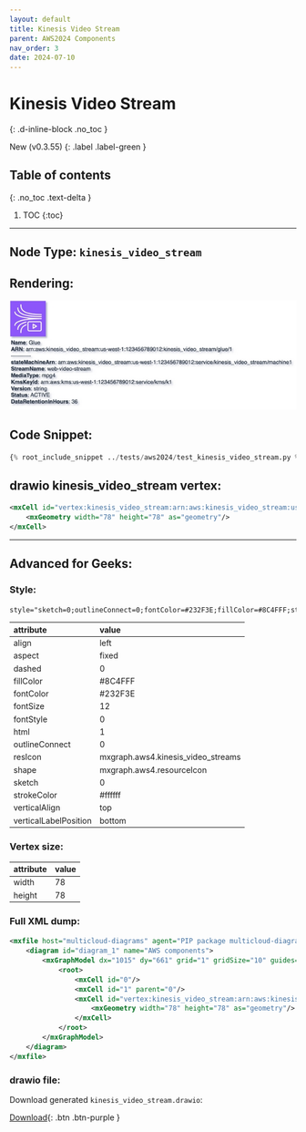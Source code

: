 ```yaml
---
layout: default
title: Kinesis Video Stream
parent: AWS2024 Components
nav_order: 3
date: 2024-07-10
---
```


# Kinesis Video Stream
{: .d-inline-block .no_toc }

New (v0.3.55)
{: .label .label-green }

## Table of contents
{: .no_toc .text-delta }

1. TOC
{:toc}

---


## Node Type: ``kinesis_video_stream``

## Rendering:

![lambda](output/jpg/kinesis_video_stream.jpg)

## Code Snippet:

```python
{% root_include_snippet ../tests/aws2024/test_kinesis_video_stream.py %}
```

## drawio kinesis_video_stream vertex:

```xml
<mxCell id="vertex:kinesis_video_stream:arn:aws:kinesis_video_stream:us-west-1:123456789012:kinesis_video_stream/glue/1" parent="1" vertex="1">
    <mxGeometry width="78" height="78" as="geometry"/>
</mxCell>
```
---

## Advanced for Geeks:

### Style:
```html
style="sketch=0;outlineConnect=0;fontColor=#232F3E;fillColor=#8C4FFF;strokeColor=#ffffff;dashed=0;verticalLabelPosition=bottom;verticalAlign=top;align=left;html=1;fontSize=12;fontStyle=0;aspect=fixed;shape=mxgraph.aws4.resourceIcon;resIcon=mxgraph.aws4.kinesis_video_streams;"
```

| attribute | value |
|:----------|:------|
|align| left |
|aspect| fixed |
|dashed| 0 |
|fillColor| #8C4FFF |
|fontColor| #232F3E |
|fontSize| 12 |
|fontStyle| 0 |
|html| 1 |
|outlineConnect| 0 |
|resIcon| mxgraph.aws4.kinesis_video_streams |
|shape| mxgraph.aws4.resourceIcon |
|sketch| 0 |
|strokeColor| #ffffff |
|verticalAlign| top |
|verticalLabelPosition| bottom |

### Vertex size:

| attribute | value |
|:---------|:-----------|
| width    | 78  |
| height   |78|

### Full XML dump:
```xml
<mxfile host="multicloud-diagrams" agent="PIP package multicloud-diagrams. Generate resources in draw.io compatible format for Cloud infrastructure. Copyrights @ Roman Tsypuk 2023. MIT license." type="MultiCloud">
    <diagram id="diagram_1" name="AWS components">
        <mxGraphModel dx="1015" dy="661" grid="1" gridSize="10" guides="1" tooltips="1" connect="1" arrows="1" fold="1" page="1" pageScale="1" pageWidth="850" pageHeight="1100" math="0" shadow="1">
            <root>
                <mxCell id="0"/>
                <mxCell id="1" parent="0"/>
                <mxCell id="vertex:kinesis_video_stream:arn:aws:kinesis_video_stream:us-west-1:123456789012:kinesis_video_stream/glue/1" value="&lt;b&gt;Name&lt;/b&gt;: Glue&lt;BR&gt;&lt;b&gt;ARN&lt;/b&gt;: arn:aws:kinesis_video_stream:us-west-1:123456789012:kinesis_video_stream/glue/1&lt;BR&gt;-----------&lt;BR&gt;&lt;b&gt;stateMachineArn&lt;/b&gt;: arn:aws:kinesis_video_stream:us-west-1:123456789012:service/kinesis_video_stream/machine1&lt;BR&gt;&lt;b&gt;StreamName&lt;/b&gt;: web-video-stream&lt;BR&gt;&lt;b&gt;MediaType&lt;/b&gt;: mpg4&lt;BR&gt;&lt;b&gt;KmsKeyId&lt;/b&gt;: arn:aws:kms:us-west-1:123456789012:service/kms/k1&lt;BR&gt;&lt;b&gt;Version&lt;/b&gt;: string&lt;BR&gt;&lt;b&gt;Status&lt;/b&gt;: ACTIVE&lt;BR&gt;&lt;b&gt;DataRetentionInHours&lt;/b&gt;: 36" style="sketch=0;outlineConnect=0;fontColor=#232F3E;fillColor=#8C4FFF;strokeColor=#ffffff;dashed=0;verticalLabelPosition=bottom;verticalAlign=top;align=left;html=1;fontSize=12;fontStyle=0;aspect=fixed;shape=mxgraph.aws4.resourceIcon;resIcon=mxgraph.aws4.kinesis_video_streams;" parent="1" vertex="1">
                    <mxGeometry width="78" height="78" as="geometry"/>
                </mxCell>
            </root>
        </mxGraphModel>
    </diagram>
</mxfile>
```

### drawio file:

Download generated ``kinesis_video_stream.drawio``:

[Download](output/drawio/kinesis_video_stream.drawio){: .btn .btn-purple }